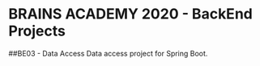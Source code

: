 # BRAINS ACADEMY 2020 - BackEnd Projects

##BE03 - Data Access
Data access project for Spring Boot.
